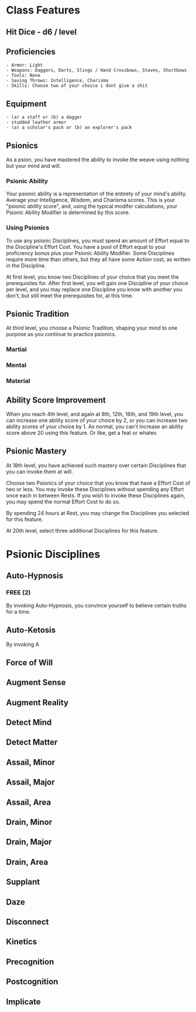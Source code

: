 # Class Features
## Hit Dice - d6 / level
## Proficiencies
	- Armor: Light
	- Weapons: Daggers, Darts, Slings / Hand Crossbows, Staves, Shortbows
	- Tools: None
	- Saving Throws: Intelligence, Charisma
	- Skills: Choose two of your choice i dont give a shit
## Equipment
	- (a) a staff or (b) a dagger
	- studded leather armor
	- (a) a scholar's pack or (b) an explorer's pack
## Psionics
As a psion, you have mastered the ability to invoke the weave using nothing but your mind and will.
### Psionic Ability 
Your psionic ability is a representation of the entirety of your mind's ability. Average your Intelligence, Wisdom, and Charisma scores. This is your "psionic ability score", and, using the typical modifer calculations, your Psionic Ability Modifier is determined by this score.

### Using Psionics
To use any psionic Disciplines, you must spend an amount of Effort equal to the Discipline's Effort Cost. You have a pool of Effort equal to your proficiency bonus plus your Psionic Ability Modifier. Some Disciplines require more time than others, but they all have some Action cost, as written in the Discipline.

At first level, you know two Disciplines of your choice that you meet the prerequisites for. After first level, you will gain one Discipline of your choice per level, and you may replace one Discipline you know with another you don't, but still meet the prerequisites for, at this time.

## Psionic Tradition
At third level, you choose a Psionic Tradition, shaping your mind to one purpose as you continue to practice psionics.

### Martial
### Mental
### Material

## Ability Score Improvement
When you reach 4th level, and again at 8th, 12th, 16th, and 19th level, you can increase one ability score of your choice by 2, or you can increase two ability scores of your choice by 1. As normal, you can't increase an ability score above 20 using this feature. Or like, get a feat or whatev.

## Psionic Mastery
At 18th level, you have achieved such mastery over certain Disciplines that you can invoke them at will. 

Choose two Psionics of your choice that you know that have a Effort Cost of two or less. You may invoke these Disciplines without spending any Effort once each in between Rests. If you wish to invoke these Disciplines again, you may spend the normal Effort Cost to do so.

By spending 24 hours at Rest, you may change the Disciplines you selected for this feature.

At 20th level, select three additional Disciplines for this feature.

# Psionic Disciplines
## Auto-Hypnosis
### FREE (2)
By invoking Auto-Hypnosis, you convince yourself to believe certain truths for a time. 
## Auto-Ketosis
By invoking A
## Force of Will
## Augment Sense
## Augment Reality
## Detect Mind
## Detect Matter
## Assail, Minor
## Assail, Major
## Assail, Area
## Drain, Minor
## Drain, Major
## Drain, Area
## Supplant
## Daze
## Disconnect
## Kinetics
## Precognition
## Postcognition
## Implicate
